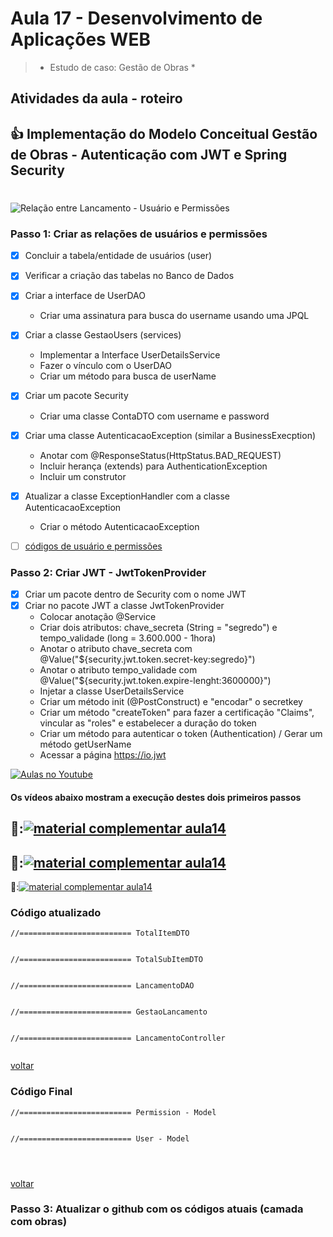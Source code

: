 # Aula 17 - Desenvolvimento de Aplicações WEB

> 
> 
>  * Estudo de caso: Gestão de Obras *


## Atividades da aula - roteiro

## :+1: Implementação do Modelo Conceitual Gestão de Obras - Autenticação com JWT e Spring Security


#

![Relação entre Lancamento - Usuário e Permissões](https://github.com/marcoswagner-commits/gestao_obras_aula_daw/blob/bf5d7c17f9f1096d18524edf67596225abc4e149/documentos/User_Permissions.png)

### Passo 1: Criar as relações de usuários e permissões
- [x] Concluir a tabela/entidade de usuários (user)
- [x] Verificar a criação das tabelas no Banco de Dados
- [x] Criar a interface de UserDAO
  - Criar uma assinatura para busca do username usando uma JPQL   
- [x] Criar a classe GestaoUsers (services)
  - Implementar a Interface UserDetailsService
  - Fazer o vínculo com o UserDAO
  - Criar um método para busca de userName
- [x] Criar um pacote Security
  - Criar uma classe ContaDTO com username e password
- [x] Criar uma classe AutenticacaoException (similar a BusinessExecption)
  - Anotar com @ResponseStatus(HttpStatus.BAD_REQUEST)
  - Incluir herança (extends) para AuthenticationException
  - Incluir um construtor
- [x] Atualizar a classe ExceptionHandler com a classe AutenticacaoException
  - Criar o método AutenticacaoException
 - [ ] [códigos de usuário e permissões](#código-final)


### Passo 2: Criar JWT - JwtTokenProvider
- [x] Criar um pacote dentro de Security com o nome JWT
- [x] Criar no pacote JWT a classe JwtTokenProvider
  - Colocar anotação @Service
  - Criar dois atributos: chave_secreta (String = "segredo") e tempo_validade (long = 3.600.000 - 1hora)
  - Anotar o atributo chave_secreta com @Value("${security.jwt.token.secret-key:segredo}")
  - Anotar o atributo tempo_validade com @Value("${security.jwt.token.expire-lenght:3600000}")
  - Injetar a classe UserDetailsService
  - Criar um método init (@PostConstruct) e "encodar" o secretkey
  - Criar um método "createToken" para fazer a certificação "Claims", vincular as "roles" e estabelecer a duração do token
  - Criar um método para autenticar o token (Authentication) / Gerar um método getUserName
  - Acessar a página https://io.jwt

[![Aulas no Youtube](https://github.com/marcoswagner-commits/gestao_obras_aula_daw/blob/cb3e2ea9547f9ddc831277f07919c3e78451eb92/yt-icon.png)](https://www.youtube.com/channel/UCfO-aJxKLqau0TnL0AfNAvA)
####  Os vídeos abaixo mostram a execução destes dois primeiros passos

🥇:[![material complementar aula14](https://github.com/marcoswagner-commits/gestao_obras_aula_daw/blob/453a8d1cfb45bc3b0c35c4df91cbe8e8dc89b540/documentos/Capa_Aula16.png)](https://www.youtube.com/watch?v=VqcttlfbeIk)
-
🥈:[![material complementar aula14](https://github.com/marcoswagner-commits/gestao_obras_aula_daw/blob/453a8d1cfb45bc3b0c35c4df91cbe8e8dc89b540/documentos/Capa_Aula16.png)](https://www.youtube.com/watch?v=omG0xcaolp4)
-
🥉:[![material complementar aula14](https://github.com/marcoswagner-commits/gestao_obras_aula_daw/blob/453a8d1cfb45bc3b0c35c4df91cbe8e8dc89b540/documentos/Capa_Aula16.png)](https://www.youtube.com/watch?v=yx7FlCdwapE)


### Código atualizado

```
//========================= TotalItemDTO


//========================= TotalSubItemDTO


//========================= LancamentoDAO


//========================= GestaoLancamento


//========================= LancamentoController


```
[voltar](#passo-1-testes-povoamento-e-buscas-agrupadas)

### Código Final

```
//========================= Permission - Model


//========================= User - Model




```
[voltar](#passo-2-criar-as-relações-de-usuários-e-permissões)


### Passo 3: Atualizar o github com os códigos atuais (camada com obras)

